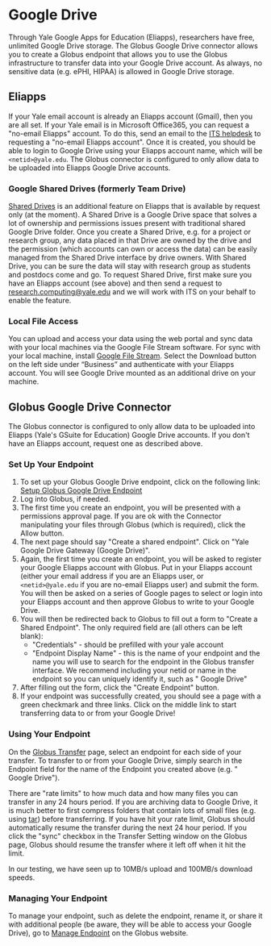 # Google Drive

Through Yale Google Apps for Education (Eliapps), researchers have free, unlimited Google Drive storage. The Globus Google Drive connector allows you to create a Globus endpoint that allows you to use the Globus infrastructure to transfer data into your Google Drive account. As always, no sensitive data (e.g. ePHI, HIPAA) is allowed in Google Drive storage.

## Eliapps

If your Yale email account is already an Eliapps account (Gmail), then you are all set. If your Yale email is in Microsoft Office365, you can request a "no-email Eliapps" account. To do this, send an email to the [ITS helpdesk](mailto:helpdesk@yale.edu) to requesting a "no-email Eliapps account". Once it is created, you should be able to login to Google Drive using your Eliapps account name, which will be `<netid>@yale.edu`. The Globus connector is configured to only allow data to be uploaded into Eliapps Google Drive accounts.

### Google Shared Drives (formerly Team Drive)

[Shared Drives](https://gsuite.google.com/learning-center/products/drive/get-started-team-drive/#!/) is an additional feature on Eliapps that is available by request only (at the moment). A Shared Drive is a Google Drive space that solves a lot of ownership and permissions issues present with traditional shared Google Drive folder. Once you create a Shared Drive, e.g. for a project or research group, any data placed in that Drive are owned by the drive and the permission (which accounts can own or access the data) can be easily managed from the Shared Drive interface by drive owners. With Shared Drive, you can be sure the data will stay with research group as students and postdocs come and go. To request Shared Drive, first make sure you have an Eliapps account (see above) and then send a request to research.computing@yale.edu and we will work with ITS on your behalf to enable the feature.

### Local File Access

You can upload and access your data using the web portal and sync data with your local machines via the Google File Stream software. For sync with your local machine, install [Google File Stream](https://www.google.com/drive/download/). Select the Download button on the left side under “Business” and authenticate with your Eliapps account. You will see Google Drive mounted as an additional drive on your machine.

## Globus Google Drive Connector

The Globus connector is configured to only allow data to be uploaded into Eliapps (Yale's GSuite for Education) Google Drive accounts. If you don't have an Eliapps account, request one as described above.

### Set Up Your Endpoint

1. To set up your Globus Google Drive endpoint, click on the following link: [Setup Globus Google Drive Endpoint](https://collections.globus.org/systems?client_id=4c133fd7-3dd6-4dee-8726-b3111a3429a5)
1. Log into Globus, if needed.
1. The first time you create an endpoint, you will be presented with a permissions approval page. If you are ok with the Connector manipulating your files through Globus (which is required), click the Allow button.
1. The next page should say "Create a shared endpoint". Click on "Yale Google Drive Gateway (Google Drive)".
1. Again, the first time you create an endpoint, you will be asked to register your Google Eliapps account with Globus. Put in your Eliapps account (either your email address if you are an Eliapps user, or `<netid>@yale.edu` if you are no-email Eliapps user) and submit the form. You will then be asked on a series of Google pages to select or login into your Eliapps account and then approve Globus to write to your Google Drive.
1. You will then be redirected back to Globus to fill out a form to "Create a Shared Endpoint". The only required field are (all others can be left blank):
    * "Credentials" - should be prefilled with your yale account
    * "Endpoint Display Name" - this is the name of your endpoint and the name you will use to search for the endpoint in the Globus transfer interface. We recommend including your netid or name in the endpoint so you can uniquely identify it, such as "<netid> Google Drive"
1. After filling out the form, click the "Create Endpoint" button.
1. If your endpoint was successfully created, you should see a page with a green checkmark and three links. Click on the middle link to start transferring data to or from your Google Drive!

### Using Your Endpoint

On the [Globus Transfer](https://www.globus.org/app/transfer) page, select an endpoint for each side of your transfer. To transfer to or from your Google Drive, simply search in the Endpoint field for the name of the Endpoint you created above (e.g. "<netid> Google Drive").

There are "rate limits" to how much data and how many files you can transfer in any 24 hours period. If you are archiving data to Google Drive, it is much better to first compress folders that contain lots of small files (e.g. using [tar](/online-tutorials)) before transferring. If you have hit your rate limit, Globus should automatically resume the transfer during the next 24 hour period. If you click the "sync" checkbox in the Transfer Setting window on the Globus page, Globus should resume the transfer where it left off when it hit the limit.

In our testing, we have seen up to 10MB/s upload and 100MB/s download speeds.

### Managing Your Endpoint

To manage your endpoint, such as delete the endpoint, rename it, or share it with additional people (be aware, they will be able to access your Google Drive), go to [Manage Endpoint](https://www.globus.org/app/endpoints) on the Globus website.